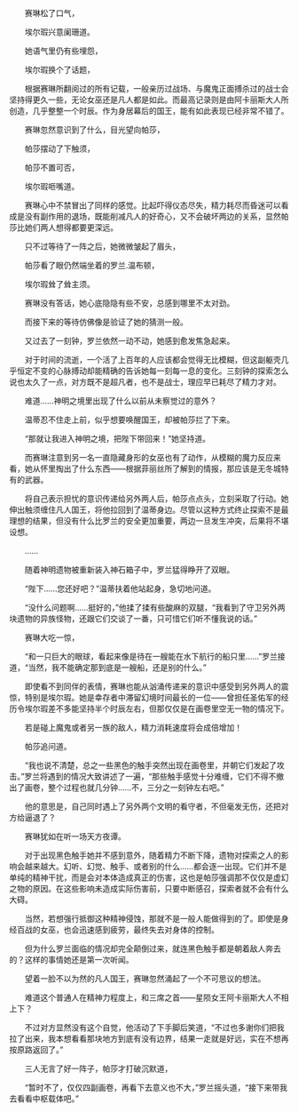 　　赛琳松了口气，

　　埃尔瑕兴意阑珊道。

　　她语气里仍有些埋怨，

　　埃尔瑕换个了话题，

　　根据赛琳所翻阅过的所有记载，一般亲历过战场、与魔鬼正面搏杀过的战士会坚持得更久一些，无论女巫还是凡人都是如此。而最高记录则是由阿卡丽斯大人所创造，几乎整整一个时辰。作为身居幕后的国王，能有如此表现已经非常不错了。

　　赛琳忽然意识到了什么，目光望向帕莎，

　　帕莎摆动了下触须，

　　帕莎不置可否，

　　埃尔瑕咂嘴道。

　　赛琳心中不禁冒出了同样的感觉。比起吓得仪态尽失，精力耗尽而昏迷可以看成是没有副作用的退场，既能削减凡人的好奇心，又不会破坏两边的关系，显然帕莎比她们两人想得都要更深远。

　　只不过等待了一阵之后，她微微皱起了眉头，

　　帕莎看了眼仍然端坐着的罗兰.温布顿，

　　埃尔瑕耸了耸主须。

　　赛琳没有答话，她心底隐隐有些不安，总感到哪里不太对劲。

　　而接下来的等待仿佛像是验证了她的猜测一般。

　　又过去了一刻钟，罗兰依然一动不动，她感到愈发焦急起来。

　　对于时间的流逝，一个活了上百年的人应该都会觉得无比模糊，但这副躯壳几乎恒定不变的心脉搏动却能精确的告诉她每一刻每一息的变化。三刻钟的探索怎么说也太久了一点，对方既不是超凡者，也不是战士，理应早已耗尽了精力才对。

　　难道……神明之境里出现了什么以前从未察觉过的意外？

　　温蒂忍不住走上前，似乎想要唤醒国王，却被帕莎拦了下来。

　　“那就让我进入神明之境，把陛下带回来！”她坚持道。

　　而赛琳注意到另一名一直隐藏身形的女巫也有了动作，从模糊的魔力反应来看，她从怀里掏出了什么东西——根据菲丽丝所了解到的情报，那应该是无冬城特有的武器。

　　将自己表示担忧的意识传递给另外两人后，帕莎点点头，立刻采取了行动。她伸出触须缠住凡人国王，将他拉回到了温蒂身边。尽管以这种方式终止探索不是最理想的结果，但没有什么比罗兰的安全更加重要，两边一旦发生冲突，后果将不堪设想。

　　……

　　随着神明遗物被重新装入神石箱子中，罗兰猛得睁开了双眼。

　　“陛下……您还好吧？”温蒂扶着他站起身，急切地问道。

　　“没什么问题啊……挺好的，”他揉了揉有些酸麻的双腿，“我看到了守卫另外两块遗物的异族怪物，还跟它们交谈了一番，只可惜它们听不懂我说的话。”

　　赛琳大吃一惊，

　　“和一只巨大的眼球，看起来像是待在一艘能在水下航行的船只里……”罗兰接道，“当然，我不能确定那到底是一艘船，还是别的什么。”

　　即使看不到同伴的表情，赛琳也能从汹涌传递来的意识中感受到另外两人的震惊，特别是埃尔瑕。她是幸存者中滞留幻境时间最长的一位——曾担任圣佑军的经历令埃尔瑕差不多能坚持半个时辰左右，但那仅仅是在画卷里空无一物的情况下。

　　若是碰上魔鬼或者另一族的敌人，精力消耗速度将会成倍增加！

　　帕莎追问道。

　　“我也说不清楚，总之一些黑色的触手突然出现在画卷里，并朝它们发起了攻击。”罗兰将遇到的情况大致讲述了一遍，“那些触手感觉十分难缠，它们不得不撤出了画卷，整个过程也就几分钟……不，三分之一刻钟左右吧。”

　　他的意思是，自己同时遇上了另外两个文明的看守者，不但毫发无伤，还把对方给逼退了？

　　赛琳犹如在听一场天方夜谭。

　　对于出现黑色触手她并不感到意外，随着精力不断下降，遗物对探索之人的影响会越来越大。幻听、幻觉、触手、或者别的什么……都会逐一出现。它们并不是单纯的精神干扰，而是会对本体造成真正的伤害，这也是帕莎强调那不仅仅是虚幻之物的原因。在这些影响未造成实际伤害前，只要中断感召，探索者就不会有什么大碍。

　　当然，若想强行抵御这种精神侵蚀，那就不是一般人能做得到的了。即使是身经百战的女巫，也会迅速感到疲劳，最终失去对身体的控制。

　　但为什么罗兰面临的情况却完全颠倒过来，就连黑色触手都是朝着敌人奔去的？这样的事情她还是第一次听闻。

　　望着一脸不以为然的凡人国王，赛琳忽然涌起了一个不可思议的想法。

　　难道这个普通人在精神力程度上，和三席之首——星陨女王阿卡丽斯大人不相上下？

　　不过对方显然没有这个自觉，他活动了下手脚后笑道，“不过也多谢你们把我拉了出来，我本想看看那块地方到底有没有边界，结果一走就是好远，实在不想再按原路返回了。”

　　三人无言了好一阵子，帕莎才打破沉默道，

　　“暂时不了，仅仅四副画卷，再看下去意义也不大，”罗兰摇头道，“接下来带我去看看中枢载体吧。”
